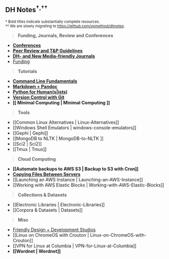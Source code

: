 ## DH Notes<sup>†</sup><sup>,††</sup>
<sup>† Bold titles indicate substantially complete resources.</sup>  
<sup>†† We are slowly migrating to <https://github.com/xpmethod/dhnotes>.</sup>

> **Funding, Journals, Review and Conferences**

- **[Conferences](https://github.com/dh-notes/dhnotes/blob/master/pages/conferences.md)**
- **[Peer Review and T&P Guidelines](https://github.com/dh-notes/dhnotes/blob/master/pages/evaluating-digital-work.md)**
- **[DH- and New Media-friendly Journals](https://github.com/xpmethod/dhnotes/blob/master/journals.md)**
- [Funding](https://github.com/achorg/dhfunding/blob/gh-pages/index.md)

> **Tutorials**

- **[Command Line Fundamentals][2]**
- **[Markdown + Pandoc][3]**
- **[Python for Human(s|ists)][1]**
- **[Version Control with Git][4]**
- **[[ Minimal Computing | Minimal Computing ]]**


[1]: https://github.com/dh-notes/dhnotes/tree/master/tutorials/python
[2]: https://github.com/dh-notes/dhnotes/blob/master/tutorials/command-line/000-cli.md
[4]: https://github.com/xpmethod/dhnotes/blob/master/cheatsheets/githum.md
[3]: http://programminghistorian.org/lessons/sustainable-authorship-in-plain-text-using-pandoc-and-markdown

> **Tools**

- [[Common Linux Alternatives | Linux-Alternatives]]
- [[Windows Shell Emulators | windows-console-emulators]]
- [[Gephi | Gephi]]
- [[MongoDB to NLTK | MongoDB-to-NLTK ]]
- [[Sci2 | Sci2]]
- [[Tmux | Tmux]]

> **Cloud Computing**

- **[[Automate backups to AWS S3 | Backup to S3 with Cron]]**
- **[Copying Files Between
Servers](https://github.com/denten/dhnotes/blob/master/command-line/116-moving-data.md)**
- [[Launching an AWS Instance | Launching-an-AWS-Instance]]
- [[Working with AWS Elastic Blocks | Working-with-AWS-Elastic-Blocks]]

> **Collections & Datasets**

- [[Electronic Libraries | Electronic-Libraries]]
- [[Corpora & Datasets | Datasets]]

> **Misc**

- [Friendly Design + Development Studios](https://github.com/xpmethod/dhnotes/blob/master/design.md)
- [[Linux on ChromeOS with Crouton | Linux-on-ChromeOS-with-Crouton]]
- [[VPN for Linux at Columbia | VPN-for-Linux-at-Columbia]]
- **[[Wordnet | Wordnet]]**
